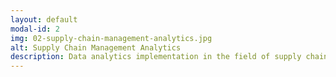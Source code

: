```yaml
---
layout: default
modal-id: 2
img: 02-supply-chain-management-analytics.jpg
alt: Supply Chain Management Analytics
description: Data analytics implementation in the field of supply chain management is utilized mainly to analyze the performance of the related function, optimize the system, and helping the stakeholder in to make a better decision based on the available data. It could be implemented in the area such as demand forecasting, MRP optimization, vendor performance analysis, spend analytics, and many more.
---
```

